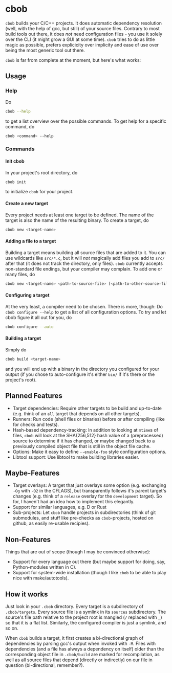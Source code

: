 cbob
====

`cbob` builds your C/C++ projects. It does automatic dependency resolution (well, with the help of gcc, but still) of your source files. Contrary to most build tools out there, it does *not* need configuration files - you use it solely over the CLI (it might grow a GUI at some time). `cbob` tries to do as little magic as possible, prefers explicicity over implicity and ease of use over being the most generic tool out there.

`cbob` is far from complete at the moment, but here's what works:

Usage
-----

### Help ###

Do
```bash
cbob --help
```
to get a list overview over the possible commands. To get help for a specific command, do
```bash
cbob <command> --help
```

### Commands ###

#### Init cbob ####

In your project's root directory, do
```bash
cbob init
```
to initialize `cbob` for your project.

#### Create a new target ####

Every project needs at least one target to be defined. The name of the target is also the name of the resulting binary. To create a target, do
```bash
cbob new <target-name>
```

#### Adding a file to a target ####

Building a target means building all source files that are added to it. You can use wildcards like `src/*.c`, but it will *not* magically add files you add to `src/` after that (it does not track the directory, only files). `cbob` currently accepts non-standard file endings, but your compiler may complain. To add one or many files, do
```bash
cbob new <target-name> <path-to-source-file> [<path-to-other-source-file> ...]
```

#### Configuring a target ####

At the very least, a compiler need to be chosen. There is more, though: Do `cbob configure --help` to get a list of all configuration options. To try and let cbob figure it all out for you, do
```bash
cbob configure --auto
```

#### Building a target ####

Simply do
```bash
cbob build <target-name>
```
and you will end up with a binary in the directory you configured for your output (if you chose to auto-configure it's either `bin/` if it's there or the project's root).

Planned Features
----------------

* Target dependencies: Require other targets to be build and up-to-date (e.g. think of an `all` target that depends on all other targets).
* Runners: Run code (shell files or binaries) before or after compiling (like for checks and tests).
* Hash-based dependency-tracking: In addition to looking at `mtime`s of files, `cbob` will look at the SHA{256,512} hash value of a (preprocessed) source to determine if it has changed, or maybe changed back to a previously compiled object file that is still in the object file cache.
* Options: Make it easy to define `--enable-foo` style configuration options.
* Libtool support: Use libtool to make building libraries easier.

Maybe-Features
--------------

* Target overlays: A target that just overlays some option (e.g. exchanging `-Og` with `-O2` in the CFLAGS), but transparently follows it's parent target's changes (e.g. think of a `release` overlay for the `development` target). So for, I haven't had an idea how to implement this elegantly.
* Support for similar languages, e.g. D or Rust
* Sub-projects: Let `cbob` handle projects in subdirectories (think of git submodules, and stuff like pre-checks as `cbob`-projects, hosted on github, as easily re-usable recipies).

Non-Features
------------

Things that are out of scope (though I may be convinced otherwise):
* Support for every language out there (but maybe support for doing, say, Python-modules written in C).
* Support for system-wide installation (though I like `cbob` to be able to play nice with make/autotools).

How it works
------------

Just look in your `.cbob` directory. Every target is a subdirectory of `.cbob/targets`. Every source file is a symlink in its `sources` subdirectory. The source's file path relative to the project root is mangled (`/` replaced with `_`) so that it is a flat list. Similarly, the configured compiler is just a symlink, and so on.

When `cbob` builds a target, it first creates a bi-directional graph of dependencies by parsing gcc's output when invoked with `-M`. Files with dependencies (and a file has always a dependency on itself) older than the corresponding object file in `.cbob/build` are marked for recompilation, as well as all source files that depend (directly or indirectly) on our file in question (bi-directional, remember?).
